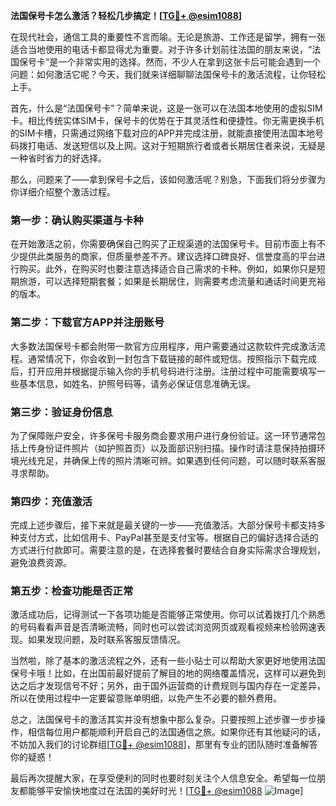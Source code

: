 **法国保号卡怎么激活？轻松几步搞定！[[TG💪+ @esim1088](https://t.me/s/esim1088)]**

在现代社会，通信工具的重要性不言而喻。无论是旅游、工作还是留学，拥有一张适合当地使用的电话卡都显得尤为重要。对于许多计划前往法国的朋友来说，“法国保号卡”是一个非常实用的选择。然而，不少人在拿到这张卡后可能会遇到一个问题：如何激活它呢？今天，我们就来详细聊聊法国保号卡的激活流程，让你轻松上手。

首先，什么是“法国保号卡”？简单来说，这是一张可以在法国本地使用的虚拟SIM卡。相比传统实体SIM卡，保号卡的优势在于其灵活性和便捷性。你无需更换手机的SIM卡槽，只需通过网络下载对应的APP并完成注册，就能直接使用法国本地号码拨打电话、发送短信以及上网。这对于短期旅行者或者长期居住者来说，无疑是一种省时省力的好选择。

那么，问题来了——拿到保号卡之后，该如何激活呢？别急，下面我们将分步骤为你详细介绍整个激活过程。

### 第一步：确认购买渠道与卡种

在开始激活之前，你需要确保自己购买了正规渠道的法国保号卡。目前市面上有不少提供此类服务的商家，但质量参差不齐。建议选择口碑良好、信誉度高的平台进行购买。此外，在购买时也要注意选择适合自己需求的卡种。例如，如果你只是短期旅游，可以选择短期套餐；如果是长期居住，则需要考虑流量和通话时间更充裕的版本。

### 第二步：下载官方APP并注册账号

大多数法国保号卡都会附带一款官方应用程序，用户需要通过这款软件完成激活流程。通常情况下，你会收到一封包含下载链接的邮件或短信。按照指示下载完成后，打开应用并根据提示输入你的手机号码进行注册。注册过程中可能需要填写一些基本信息，如姓名、护照号码等，请务必保证信息准确无误。

### 第三步：验证身份信息

为了保障账户安全，许多保号卡服务商会要求用户进行身份验证。这一环节通常包括上传身份证件照片（如护照首页）以及面部识别扫描。操作时请注意保持拍摄环境光线充足，并确保上传的照片清晰可辨。如果遇到任何问题，可以随时联系客服寻求帮助。

### 第四步：充值激活

完成上述步骤后，接下来就是最关键的一步——充值激活。大部分保号卡都支持多种支付方式，比如信用卡、PayPal甚至是支付宝等。根据自己的偏好选择合适的方式进行付款即可。需要注意的是，在选择套餐时要结合自身实际需求合理规划，避免浪费资源。

### 第五步：检查功能是否正常

激活成功后，记得测试一下各项功能是否能够正常使用。你可以试着拨打几个熟悉的号码看看声音是否清晰流畅，同时也可以尝试浏览网页或观看视频来检验网速表现。如果发现问题，及时联系客服反馈情况。

当然啦，除了基本的激活流程之外，还有一些小贴士可以帮助大家更好地使用法国保号卡哦！比如，在出国前最好提前了解目的地的网络覆盖情况，这样可以避免到达之后才发现信号不好；另外，由于国外运营商的计费规则与国内存在一定差异，所以在使用过程中一定要留意账单明细，以免产生不必要的额外费用。

总之，法国保号卡的激活其实并没有想象中那么复杂。只要按照上述步骤一步步操作，相信每位用户都能顺利开启自己的法国通信之旅。如果你还有其他疑问的话，不妨加入我们的讨论群组[[TG💪+ @esim1088](https://t.me/s/esim1088)]，那里有专业的团队随时准备解答你的疑惑！

最后再次提醒大家，在享受便利的同时也要时刻关注个人信息安全。希望每一位朋友都能够平安愉快地度过在法国的美好时光！[[TG💪+ @esim1088](https://t.me/s/esim1088) ![Image](https://i.postimg.cc/4NQfJmqS/Snipaste-2025-05-13-00-14-12.png)]